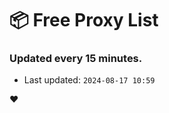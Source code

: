 # :package: Free Proxy List
### Updated every 15 minutes.

- Last updated: `2024-08-17 10:59`

:heart:
